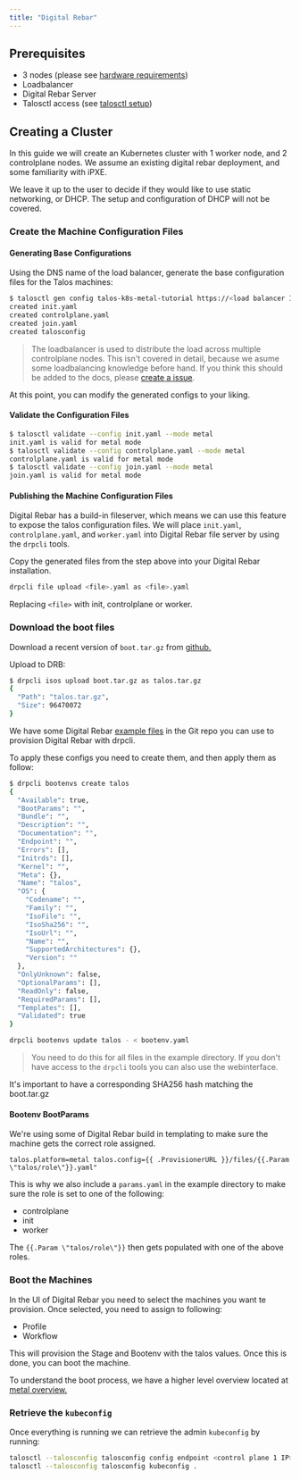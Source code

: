 ```yaml
---
title: "Digital Rebar"
---
```


## Prerequisites

- 3 nodes (please see [hardware requirements](https://www.talos.dev/docs/v0.6/en/guides/getting-started#system-requirements))
- Loadbalancer
- Digital Rebar Server
- Talosctl access (see [talosctl setup](https://www.talos.dev/docs/v0.6/en/guides/getting-started/talosctl))

## Creating a Cluster

In this guide we will create an Kubernetes cluster with 1 worker node, and 2 controlplane nodes.
We assume an existing digital rebar deployment, and some familiarity with iPXE.

We leave it up to the user to decide if they would like to use static networking, or DHCP.
The setup and configuration of DHCP will not be covered.

### Create the Machine Configuration Files

#### Generating Base Configurations

Using the DNS name of the load balancer, generate the base configuration files for the Talos machines:

```bash
$ talosctl gen config talos-k8s-metal-tutorial https://<load balancer IP or DNS>:<port>
created init.yaml
created controlplane.yaml
created join.yaml
created talosconfig
```

> The loadbalancer is used to distribute the load across multiple controlplane nodes.
> This isn't covered in detail, because we asume some loadbalancing knowledge before hand.
> If you think this should be added to the docs, please [create a issue](https://github.com/talos-systems/talos/issues).

At this point, you can modify the generated configs to your liking.

#### Validate the Configuration Files

```bash
$ talosctl validate --config init.yaml --mode metal
init.yaml is valid for metal mode
$ talosctl validate --config controlplane.yaml --mode metal
controlplane.yaml is valid for metal mode
$ talosctl validate --config join.yaml --mode metal
join.yaml is valid for metal mode
```

#### Publishing the Machine Configuration Files

Digital Rebar has a build-in fileserver, which means we can use this feature to expose the talos configuration files.
We will place `init.yaml`, `controlplane.yaml`, and `worker.yaml` into Digital Rebar file server by using the `drpcli` tools.

Copy the generated files from the step above into your Digital Rebar installation.

```bash
drpcli file upload <file>.yaml as <file>.yaml
```

Replacing `<file>` with init, controlplane or worker.

### Download the boot files

Download a recent version of `boot.tar.gz` from [github.](https://github.com/talos-systems/talos/releases/)

Upload to DRB:

```bash
$ drpcli isos upload boot.tar.gz as talos.tar.gz
{
  "Path": "talos.tar.gz",
  "Size": 96470072
}
```

We have some Digital Rebar [example files](https://github.com/talos-systems/talos/tree/master/hack/test/digitalrebar/) in the Git repo you can use to provision Digital Rebar with drpcli.

To apply these configs you need to create them, and then apply them as follow:

```bash
$ drpcli bootenvs create talos
{
  "Available": true,
  "BootParams": "",
  "Bundle": "",
  "Description": "",
  "Documentation": "",
  "Endpoint": "",
  "Errors": [],
  "Initrds": [],
  "Kernel": "",
  "Meta": {},
  "Name": "talos",
  "OS": {
    "Codename": "",
    "Family": "",
    "IsoFile": "",
    "IsoSha256": "",
    "IsoUrl": "",
    "Name": "",
    "SupportedArchitectures": {},
    "Version": ""
  },
  "OnlyUnknown": false,
  "OptionalParams": [],
  "ReadOnly": false,
  "RequiredParams": [],
  "Templates": [],
  "Validated": true
}
```

```bash
drpcli bootenvs update talos - < bootenv.yaml
```

> You need to do this for all files in the example directory.
> If you don't have access to the `drpcli` tools you can also use the webinterface.

It's important to have a corresponding SHA256 hash matching the boot.tar.gz

#### Bootenv BootParams

We're using some of Digital Rebar build in templating to make sure the machine gets the correct role assigned.

`talos.platform=metal talos.config={{ .ProvisionerURL }}/files/{{.Param \"talos/role\"}}.yaml"`

This is why we also include a `params.yaml` in the example directory to make sure the role is set to one of the following:

- controlplane
- init
- worker

The `{{.Param \"talos/role\"}}` then gets populated with one of the above roles.

### Boot the Machines

In the UI of Digital Rebar you need to select the machines you want te provision.
Once selected, you need to assign to following:

- Profile
- Workflow

This will provision the Stage and Bootenv with the talos values.
Once this is done, you can boot the machine.

To understand the boot process, we have a higher level overview located at [metal overview.](https://www.talos.dev/docs/v0.6/en/guides/metal/overview)

### Retrieve the `kubeconfig`

Once everything is running we can retrieve the admin `kubeconfig` by running:

```bash
talosctl --talosconfig talosconfig config endpoint <control plane 1 IP>
talosctl --talosconfig talosconfig kubeconfig .
```
